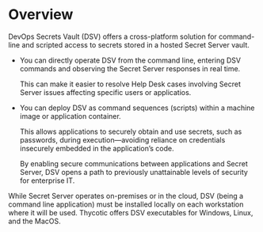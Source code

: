 ﻿[title]: # (Overview)
[tags]: # (,)
[priority]: # (1100)

# Overview

DevOps Secrets Vault (DSV) offers a cross-platform solution for command-line and scripted access to secrets stored in a hosted Secret Server vault.

* You can directly operate DSV from the command line, entering DSV commands and observing the Secret Server responses in real time.

  This can make it easier to resolve Help Desk cases involving Secret Server issues affecting specific users or applicatios.

* You can deploy DSV as command sequences (scripts) within a machine image or application container.

  This allows applications to securely obtain and use secrets, such as passwords, during execution—avoiding reliance on credentials insecurely embedded in the application’s code.

  By enabling secure communications between applications and Secret Server, DSV opens a path to previously unattainable levels of security for enterprise IT.

While Secret Server operates on-premises or in the cloud, DSV (being a command line application) must be installed locally on each workstation where it will be used. Thycotic offers DSV executables for Windows, Linux, and the MacOS.






